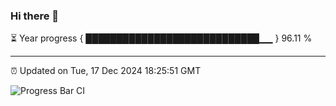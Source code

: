 ### Hi there 👋

⏳ Year progress { ████████████████████████████▁▁ } 96.11 %

---

⏰ Updated on Tue, 17 Dec 2024 18:25:51 GMT

![Progress Bar CI](https://github.com/liununu/liununu/workflows/Progress%20Bar%20CI/badge.svg)
